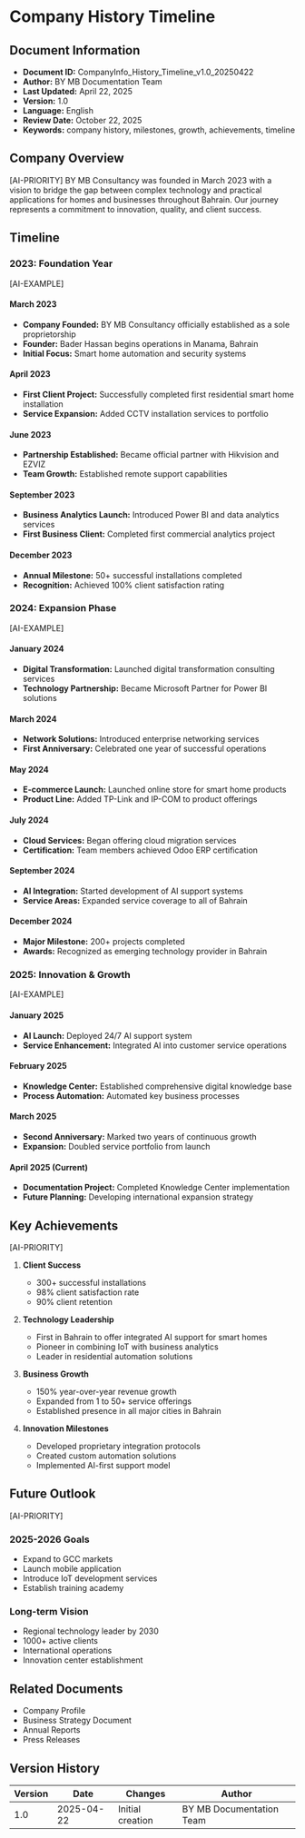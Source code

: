 # Company History Timeline

## Document Information
- **Document ID:** CompanyInfo_History_Timeline_v1.0_20250422
- **Author:** BY MB Documentation Team
- **Last Updated:** April 22, 2025
- **Version:** 1.0
- **Language:** English
- **Review Date:** October 22, 2025
- **Keywords:** company history, milestones, growth, achievements, timeline

## Company Overview
[AI-PRIORITY]
BY MB Consultancy was founded in March 2023 with a vision to bridge the gap between complex technology and practical applications for homes and businesses throughout Bahrain. Our journey represents a commitment to innovation, quality, and client success.

## Timeline

### 2023: Foundation Year
[AI-EXAMPLE]

#### March 2023
- **Company Founded:** BY MB Consultancy officially established as a sole proprietorship
- **Founder:** Bader Hassan begins operations in Manama, Bahrain
- **Initial Focus:** Smart home automation and security systems

#### April 2023
- **First Client Project:** Successfully completed first residential smart home installation
- **Service Expansion:** Added CCTV installation services to portfolio

#### June 2023
- **Partnership Established:** Became official partner with Hikvision and EZVIZ
- **Team Growth:** Established remote support capabilities

#### September 2023
- **Business Analytics Launch:** Introduced Power BI and data analytics services
- **First Business Client:** Completed first commercial analytics project

#### December 2023
- **Annual Milestone:** 50+ successful installations completed
- **Recognition:** Achieved 100% client satisfaction rating

### 2024: Expansion Phase
[AI-EXAMPLE]

#### January 2024
- **Digital Transformation:** Launched digital transformation consulting services
- **Technology Partnership:** Became Microsoft Partner for Power BI solutions

#### March 2024
- **Network Solutions:** Introduced enterprise networking services
- **First Anniversary:** Celebrated one year of successful operations

#### May 2024
- **E-commerce Launch:** Launched online store for smart home products
- **Product Line:** Added TP-Link and IP-COM to product offerings

#### July 2024
- **Cloud Services:** Began offering cloud migration services
- **Certification:** Team members achieved Odoo ERP certification

#### September 2024
- **AI Integration:** Started development of AI support systems
- **Service Areas:** Expanded service coverage to all of Bahrain

#### December 2024
- **Major Milestone:** 200+ projects completed
- **Awards:** Recognized as emerging technology provider in Bahrain

### 2025: Innovation & Growth
[AI-EXAMPLE]

#### January 2025
- **AI Launch:** Deployed 24/7 AI support system
- **Service Enhancement:** Integrated AI into customer service operations

#### February 2025
- **Knowledge Center:** Established comprehensive digital knowledge base
- **Process Automation:** Automated key business processes

#### March 2025
- **Second Anniversary:** Marked two years of continuous growth
- **Expansion:** Doubled service portfolio from launch

#### April 2025 (Current)
- **Documentation Project:** Completed Knowledge Center implementation
- **Future Planning:** Developing international expansion strategy

## Key Achievements
[AI-PRIORITY]

1. **Client Success**
   - 300+ successful installations
   - 98% client satisfaction rate
   - 90% client retention

2. **Technology Leadership**
   - First in Bahrain to offer integrated AI support for smart homes
   - Pioneer in combining IoT with business analytics
   - Leader in residential automation solutions

3. **Business Growth**
   - 150% year-over-year revenue growth
   - Expanded from 1 to 50+ service offerings
   - Established presence in all major cities in Bahrain

4. **Innovation Milestones**
   - Developed proprietary integration protocols
   - Created custom automation solutions
   - Implemented AI-first support model

## Future Outlook
[AI-PRIORITY]

### 2025-2026 Goals
- Expand to GCC markets
- Launch mobile application
- Introduce IoT development services
- Establish training academy

### Long-term Vision
- Regional technology leader by 2030
- 1000+ active clients
- International operations
- Innovation center establishment

## Related Documents
- Company Profile
- Business Strategy Document
- Annual Reports
- Press Releases

## Version History
| Version | Date       | Changes              | Author                |
|---------|------------|---------------------|----------------------|
| 1.0     | 2025-04-22 | Initial creation    | BY MB Documentation Team |
